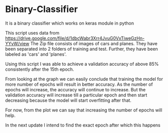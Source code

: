 # Binary-Classifier
It is a binary classifier which works on keras module in python

This script uses data from https://drive.google.com/file/d/1dbcWabr3Xrr4JvuG0VxTiweGzHn-YYvW/view 
The Zip file consists of images of cars and planes. They have been separated into 2 folders of training and test. Further, they have been labeled as 'cars' and 'planes'.

Using this script I was able to achieve a validation accuracy of above 85% consistently after the 15th epoch.

From looking at the graph we can easily conclude that training the model for more number of epochs will result in better accuracy.
As the number of epochs will increase, the accuracy will continue to increase. But the validation accuracy will increase till a particular epoch and then start decreasing because the model will start overfitting after that.

For now, from the plot we can say that increasing the number of epochs will help.

In the next update I intend to find the exact epoch after which this happens

